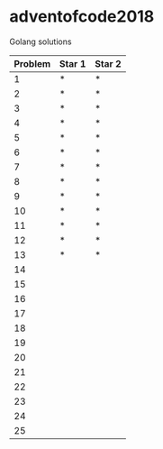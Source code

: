 # adventofcode2018
Golang solutions

|Problem|Star 1|Star 2|
|-------|------|------|
|1| * | * |
|2| * | * |
|3| * | * |
|4| * | * |
|5| * | * |
|6| * | * |
|7| * | * |
|8| * | * |
|9| * | * |
|10| * | * |
|11| * | * |
|12| * | * |
|13| * | * |
|14|  |  |
|15|  |  |
|16|  |  |
|17|  |  |
|18|  |  |
|19|  |  |
|20|  |  |
|21|  |  |
|22|  |  |
|23|  |  |
|24|  |  |
|25|  |  |
